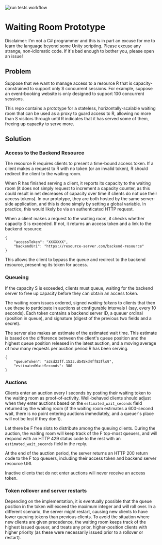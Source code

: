 ![run tests workflow](https://github.com/michaelbironneau/WaitingRoom/actions/workflows/test.yml/badge.svg)

# Waiting Room Prototype

Disclaimer: I'm not a C# programmer and this is in part an excuse for me to learn the language beyond some Unity scripting. Please excuse any strange, non-idiomatic code. If it's bad enough to bother you, please open an issue!

## Problem

Suppose that we want to manage access to a resource R that is capacity-constrained to support only S concurrent sessions. For example, suppose an event-booking website is only designed to support 100 concurrent sessions.

This repo contains a prototype for a stateless, horizontally-scalable waiting room that can be used as a proxy to guard access to R, allowing no more than S visitors through until R indicates that it has served some of them, freeing up capacity to serve more.

## Solution

### Access to the Backend Resource

The resource R requires clients to present a time-bound access token. If a client makes a request to R with no token (or an invalid token), R should redirect the client to the waiting room.

When R has finished serving a client, it reports its capacity to the waiting room (it does not simply request to increment a capacity counter, as this could result in net decreases of capacity over time if clients do not use their access tokens). In our prototype, they are both hosted by the same server-side application, and this is done simply by setting a global variable. In practice, this would likely be via an authenticated HTTP request.

When a client makes a request to the waiting room, it checks whether capacity S is exceeded. If not, it returns an access token and a link to the backend resource:

```
{
    "accessToken": "XXXXXXX",
    "backendUri": "https://resource-server.com/backend-resource"
}
```

This allows the client to bypass the queue and redirect to the backend resource, presenting its token for access. 

### Queueing

If the capacity S is exceeded, clients must queue, waiting for the backend server to free up capacity before they can obtain an access token.

The waiting room issues ordered, signed *waiting tokens* to clients that then use these to participate in auctions at configurable intervals I (say, every 10 seconds). Each token contains a backend server ID, a queuer ordinal (position in queue), and signature (digest of the previous two fields and a secret).

The server also makes an estimate of the estimated wait time. This estimate is based on the difference between the client's queue position and the highest queue position released in the latest auction, and a moving average of how many requests per auction period R has been serving.

```
{
    "queueToken": "a3sd23ff.1533.d545kd4ff83fls9",
    "estimatedWaitSeconds": 300
}
```

### Auctions

Clients enter an auction every I seconds by posting their waiting token to the waiting room as proof-of-activity. Well-behaved clients should adjust when they enter auctions based on the `estimated_wait_seconds` field returned by the waiting room (if the waiting room estimates a 600-second wait, there is no point entering auctions immediately, and a queuer's place will not be lost if they don't).

Let there be F free slots to distribute among the queuing clients. During the auction, the waiting room will keep track of the F top-most queuers, and will respond with an HTTP 429 status code to the rest with an `estimated_wait_seconds` field in the reply.

At the end of the auction period, the server returns an HTTP 200 return code to the F top queuers, including their access token and backend server resource URI.

Inactive clients that do not enter auctions will never receive an access token.

### Token rollover and server restarts

Depending on the implementation, it is eventually possible that the queue position in the token will exceed the maximum integer and will roll over. In a different scenario, the server might restart, causing new clients to have lower queuing tokens than previous clients. To avoid the situation where new clients are given precedence, the waiting room keeps track of the highest issued queuer, and treats any prior, higher-position clients with higher priority (as these were necessarily issued prior to a rollover or restart). 